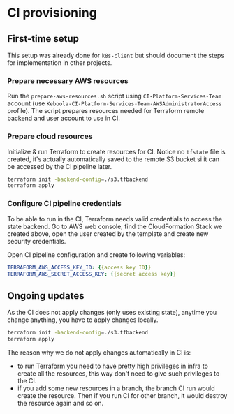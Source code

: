 # CI provisioning

## First-time setup
This setup was already done for `k8s-client` but should document the steps for implementation in other projects.

### Prepare necessary AWS resources
Run the `prepare-aws-resources.sh` script using `CI-Platform-Services-Team` account (use
`Keboola-CI-Platform-Services-Team-AWSAdministratorAccess` profile). The script prepares resources needed for Terraform
remote backend and user account to use in CI.

### Prepare cloud resources
Initialize & run Terraform to create resources for CI. Notice no `tfstate` file is created, it's actually automatically
saved to the remote S3 bucket si it can be accessed by the CI pipeline later.

```bash
terraform init -backend-config=./s3.tfbackend
terraform apply
```

### Configure CI pipeline credentials
To be able to run in the CI, Terraform needs valid credentials to access the state backend. Go to AWS web console, find
the CloudFormation Stack we created above, open the user created by the template and create new security credentials.

Open CI pipeline configuration and create following variables:
```yaml
TERRAFORM_AWS_ACCESS_KEY_ID: {{access key ID}}
TERRAFORM_AWS_SECRET_ACCESS_KEY: {{secret access key}}
```

## Ongoing updates
As the CI does not apply changes (only uses existing state), anytime you change anything, you have to apply changes
locally.

```bash
terraform init -backend-config=./s3.tfbackend
terraform apply
```

The reason why we do not apply changes automatically in CI is:
* to run Terraform you need to have pretty high privileges in infra to create all the resources, this way don't need to
  give such privileges to the CI.
* if you add some new resources in a branch, the branch CI run would create the resource. Then if you run CI for other
  branch, it would destroy the resource again and so on.
